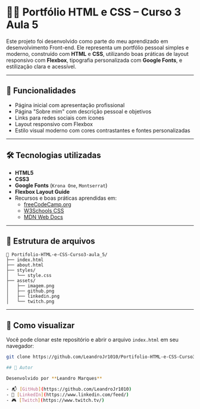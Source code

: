 # 🧑‍💻 Portfólio HTML e CSS – Curso 3 Aula 5

Este projeto foi desenvolvido como parte do meu aprendizado em desenvolvimento Front-end. Ele representa um portfólio pessoal simples e moderno, construído com **HTML** e **CSS**, utilizando boas práticas de layout responsivo com **Flexbox**, tipografia personalizada com **Google Fonts**, e estilização clara e acessível.

---

## 📌 Funcionalidades

- Página inicial com apresentação profissional
- Página "Sobre mim" com descrição pessoal e objetivos
- Links para redes sociais com ícones
- Layout responsivo com Flexbox
- Estilo visual moderno com cores contrastantes e fontes personalizadas

---

## 🛠️ Tecnologias utilizadas

- **HTML5**
- **CSS3**
- **Google Fonts** (`Krona One`, `Montserrat`)
- **Flexbox Layout Guide**
- Recursos e boas práticas aprendidas em:
  - [freeCodeCamp.org](https://www.freecodecamp.org/)
  - [W3Schools CSS](https://www.w3schools.com/w3css/)
  - [MDN Web Docs](https://developer.mozilla.org/)

---

## 📁 Estrutura de arquivos

```
📁 Portifolio-HTML-e-CSS-Curso3-aula_5/
├── index.html
├── about.html
├── styles/
│   └── style.css
├── assets/
│   ├── imagem.png
│   ├── github.png
│   ├── linkedin.png
│   └── twitch.png
```


---

## 🚀 Como visualizar

Você pode clonar este repositório e abrir o arquivo `index.html` em seu navegador:

```bash
git clone https://github.com/LeandroJr1010/Portifolio-HTML-e-CSS-Curso3-aula_5.git

## 🙌 Autor

Desenvolvido por **Leandro Marques**

- 📬 [GitHub](https://github.com/LeandroJr1010)  
- 🔗 [LinkedIn](https://www.linkedin.com/feed/)  
- 🎮 [Twitch](https://www.twitch.tv/)


